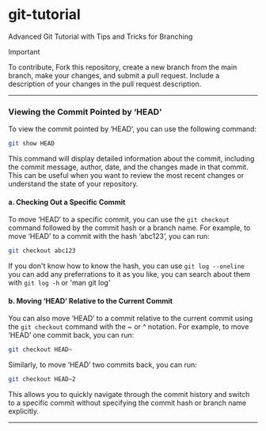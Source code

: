 # git-tutorial
Advanced Git Tutorial with Tips and Tricks for Branching

> [!IMPORTANT]
> To contribute, Fork this repository, create a new branch from the main branch, make your changes, and submit a pull request. Include a description of your changes in the pull request description.

---

### Viewing the Commit Pointed by ‘HEAD’
To view the commit pointed by ‘HEAD’, you can use the following command:
``` bash
git show HEAD
```
This command will display detailed information about the commit, including the commit message, author, date, and the changes made in that commit. This can be useful when you want to review the most recent changes or understand the state of your repository.

#### a. Checking Out a Specific Commit

To move ‘HEAD’ to a specific commit, you can use the `git checkout` command followed by the commit hash or a branch name. For example, to move ‘HEAD’ to a commit with the hash ‘abc123’, you can run:
``` bash
git checkout abc123
```

If you don't know how to know the hash, you can use `git log --oneline` you can add any preferrations to it as you like, you can search about them with `git log -h` or 'man git log'

#### b. Moving ‘HEAD’ Relative to the Current Commit
You can also move ‘HEAD’ to a commit relative to the current commit using the `git checkout` command with the ~ or ^ notation. For example, to move ‘HEAD’ one commit back, you can run:
``` bash
git checkout HEAD~
```

Similarly, to move ‘HEAD’ two commits back, you can run:
``` bash
git checkout HEAD~2
```
This allows you to quickly navigate through the commit history and switch to a specific commit without specifying the commit hash or branch name explicitly.

---

